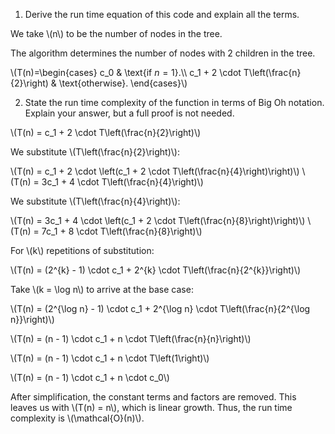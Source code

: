 1) Derive the run time equation of this code and explain all the terms.

We take \\(n\\) to be the number of nodes in the tree.

The algorithm determines the number of nodes with 2 children in the tree.

\\(T(n)=\begin{cases}
    c_0 & \text{if $n=1$}.\\\\
    c_1 + 2 \cdot T\left(\frac{n}{2}\right) & \text{otherwise}.
  \end{cases}\\)
  
2) State the run time complexity of the function in terms of Big Oh notation. Explain your answer, but a full proof is not needed.​

\\(T(n) = c_1 + 2 \cdot T\left(\frac{n}{2}\right)\\)

We substitute \\(T\left(\frac{n}{2}\right)\\):

\\(T(n) = c_1 + 2 \cdot \left(c_1 + 2 \cdot T\left(\frac{n}{4}\right)\right)\\)
\\(T(n) = 3c_1 + 4 \cdot T\left(\frac{n}{4}\right)\\)

We substitute \\(T\left(\frac{n}{4}\right)\\):

\\(T(n) = 3c_1 + 4 \cdot \left(c_1 + 2 \cdot T\left(\frac{n}{8}\right)\right)\\)
\\(T(n) = 7c_1 + 8 \cdot T\left(\frac{n}{8}\right)\\)

For \\(k\\) repetitions of substitution:

\\(T(n) = (2^{k} - 1) \cdot c_1 + 2^{k} \cdot T\left(\frac{n}{2^{k}}\right)\\)

Take \\(k = \log n\\) to arrive at the base case:

\\(T(n) = (2^{\log n} - 1) \cdot c_1 + 2^{\log n} \cdot T\left(\frac{n}{2^{\log n}}\right)\\)

\\(T(n) = (n - 1) \cdot c_1 + n \cdot T\left(\frac{n}{n}\right)\\)

\\(T(n) = (n - 1) \cdot c_1 + n \cdot T\left(1\right)\\)

\\(T(n) = (n - 1) \cdot c_1 + n \cdot c_0\\)

After simplification, the constant terms and factors are removed. This leaves us with \\(T(n) = n\\), which is linear growth. Thus, the run time complexity is \\(\mathcal{O}(n)\\).